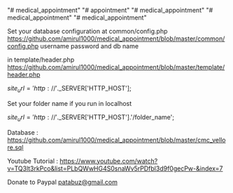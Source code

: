"# medical_appointment" 
"# appointment" 
"# medical_appointment" 
"# medical_appointment" 
"# medical_appointment" 


Set your database configuration at common/config.php
https://github.com/amirul1000/medical_appointment/blob/master/common/config.php
username
password
and db name

in
template/header.php
https://github.com/amirul1000/medical_appointment/blob/master/template/header.php

$site_url = 'http://'.$_SERVER['HTTP_HOST'];
       
Set your folder name if you run in localhost
 
$site_url = 'http://'.$_SERVER['HTTP_HOST'].'/folder_name';

Database : https://github.com/amirul1000/medical_appointment/blob/master/cmc_vellore.sql
 
Youtube Tutorial : https://www.youtube.com/watch?v=TQ3lt3rkPco&list=PLbQWwHG4S0snaWv5rPDfbl3d9f0gecPw-&index=7


Donate to Paypal patabuz@gmail.com

